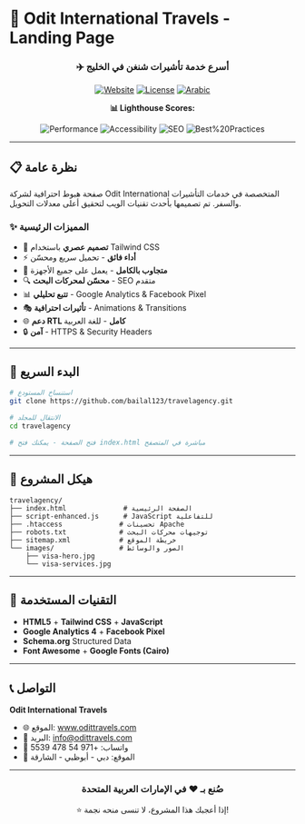 # 🚀 Odit International Travels - Landing Page

<div align="center">

### ✈️ أسرع خدمة تأشيرات شنغن في الخليج

[![Website](https://img.shields.io/badge/Website-Live-brightgreen)](https://www.odittravels.com)
[![License](https://img.shields.io/badge/License-MIT-blue.svg)](LICENSE)
[![Arabic](https://img.shields.io/badge/Language-Arabic-red)](README.md)

**📊 Lighthouse Scores:**

![Performance](https://img.shields.io/badge/Performance-96%2B-brightgreen)
![Accessibility](https://img.shields.io/badge/Accessibility-92%2B-green)
![SEO](https://img.shields.io/badge/SEO-100-brightgreen)
![Best%20Practices](https://img.shields.io/badge/Best%20Practices-100-brightgreen)

</div>

---

## 📋 نظرة عامة

صفحة هبوط احترافية لشركة Odit International المتخصصة في خدمات التأشيرات والسفر. تم تصميمها بأحدث تقنيات الويب لتحقيق أعلى معدلات التحويل.

### ✨ المميزات الرئيسية

- 🎨 **تصميم عصري** باستخدام Tailwind CSS
- ⚡ **أداء فائق** - تحميل سريع ومحسّن
- 📱 **متجاوب بالكامل** - يعمل على جميع الأجهزة
- 🔍 **محسّن لمحركات البحث** - SEO متقدم
- 📊 **تتبع تحليلي** - Google Analytics & Facebook Pixel
- 🎭 **تأثيرات احترافية** - Animations & Transitions
- 🌐 **دعم RTL كامل** - للغة العربية
- 🔒 **آمن** - HTTPS & Security Headers

---

## 🚀 البدء السريع

```bash
# استنساخ المستودع
git clone https://github.com/bailal123/travelagency.git

# الانتقال للمجلد
cd travelagency

# فتح الصفحة - يمكنك فتح index.html مباشرة في المتصفح
```

---

## 📁 هيكل المشروع

```
travelagency/
├── index.html              # الصفحة الرئيسية
├── script-enhanced.js      # JavaScript للتفاعلية
├── .htaccess              # تحسينات Apache
├── robots.txt             # توجيهات محركات البحث
├── sitemap.xml            # خريطة الموقع
└── images/                # الصور والوسائط
    ├── visa-hero.jpg
    └── visa-services.jpg
```

---

## 🎨 التقنيات المستخدمة

- **HTML5** + **Tailwind CSS** + **JavaScript**
- **Google Analytics 4** + **Facebook Pixel**
- **Schema.org** Structured Data
- **Font Awesome** + **Google Fonts (Cairo)**

---

## 📞 التواصل

**Odit International Travels**
- 🌐 الموقع: www.odittravels.com
- 📧 البريد: info@odittravels.com
- 📱 واتساب: +971 54 478 5539
- 📍 الموقع: دبي - أبوظبي - الشارقة

---

<div align="center">

### صُنع بـ ❤️ في الإمارات العربية المتحدة

⭐ إذا أعجبك هذا المشروع، لا تنسى منحه نجمة!

</div>
